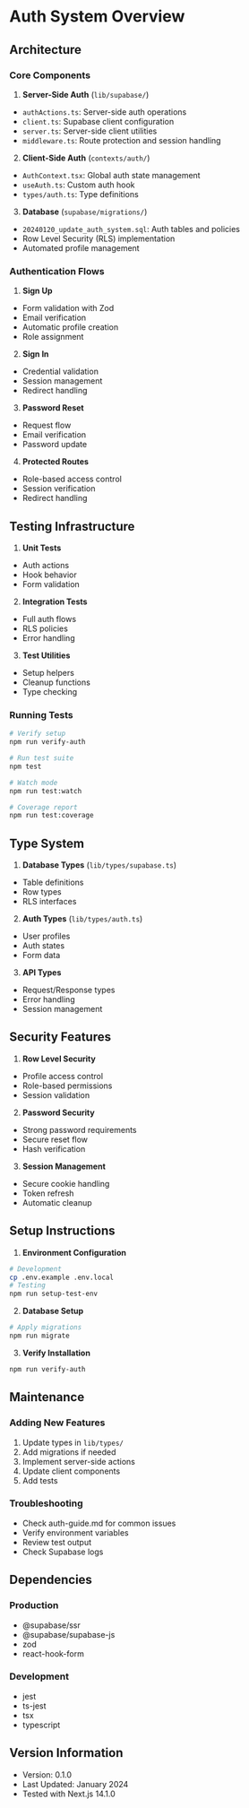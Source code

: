 # Auth System Overview

## Architecture

### Core Components

1. **Server-Side Auth** (`lib/supabase/`)

- `authActions.ts`: Server-side auth operations
- `client.ts`: Supabase client configuration
- `server.ts`: Server-side client utilities
- `middleware.ts`: Route protection and session handling

2. **Client-Side Auth** (`contexts/auth/`)

- `AuthContext.tsx`: Global auth state management
- `useAuth.ts`: Custom auth hook
- `types/auth.ts`: Type definitions

3. **Database** (`supabase/migrations/`)

- `20240120_update_auth_system.sql`: Auth tables and policies
- Row Level Security (RLS) implementation
- Automated profile management

### Authentication Flows

1. **Sign Up**

- Form validation with Zod
- Email verification
- Automatic profile creation
- Role assignment

2. **Sign In**

- Credential validation
- Session management
- Redirect handling

3. **Password Reset**

- Request flow
- Email verification
- Password update

4. **Protected Routes**

- Role-based access control
- Session verification
- Redirect handling

## Testing Infrastructure

1. **Unit Tests**

- Auth actions
- Hook behavior
- Form validation

2. **Integration Tests**

- Full auth flows
- RLS policies
- Error handling

3. **Test Utilities**

- Setup helpers
- Cleanup functions
- Type checking

### Running Tests

```bash
# Verify setup
npm run verify-auth

# Run test suite
npm test

# Watch mode
npm run test:watch

# Coverage report
npm run test:coverage
```

## Type System

1. **Database Types** (`lib/types/supabase.ts`)

- Table definitions
- Row types
- RLS interfaces

2. **Auth Types** (`lib/types/auth.ts`)

- User profiles
- Auth states
- Form data

3. **API Types**

- Request/Response types
- Error handling
- Session management

## Security Features

1. **Row Level Security**

- Profile access control
- Role-based permissions
- Session validation

2. **Password Security**

- Strong password requirements
- Secure reset flow
- Hash verification

3. **Session Management**

- Secure cookie handling
- Token refresh
- Automatic cleanup

## Setup Instructions

1. **Environment Configuration**

```bash
# Development
cp .env.example .env.local
# Testing
npm run setup-test-env
```

2. **Database Setup**

```bash
# Apply migrations
npm run migrate
```

3. **Verify Installation**

```bash
npm run verify-auth
```

## Maintenance

### Adding New Features

1. Update types in `lib/types/`
2. Add migrations if needed
3. Implement server-side actions
4. Update client components
5. Add tests

### Troubleshooting

- Check auth-guide.md for common issues
- Verify environment variables
- Review test output
- Check Supabase logs

## Dependencies

### Production

- @supabase/ssr
- @supabase/supabase-js
- zod
- react-hook-form

### Development

- jest
- ts-jest
- tsx
- typescript

## Version Information

- Version: 0.1.0
- Last Updated: January 2024
- Tested with Next.js 14.1.0
